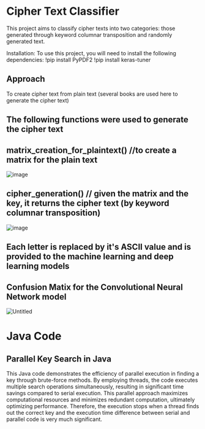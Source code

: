 # Cipher Text Classifier
This project aims to classify cipher texts into two categories: those generated through keyword columnar transposition and randomly generated text.

Installation:
To use this project, you will need to install the following dependencies:
!pip install PyPDF2
!pip install keras-tuner

## Approach

To create cipher text from plain text (several books are used here to generate the cipher text)
## The following functions were used to generate the cipher text
## matrix_creation_for_plaintext() //to create a matrix for the plain text
![image](https://github.com/hendraraman/Cryptography_and_Machine_Learning/assets/90880440/53085b9c-cbde-4af6-a673-71fd76ede007)


## cipher_generation() // given the matrix and the key, it returns the cipher text (by keyword columnar transposition)
![image](https://github.com/hendraraman/Cryptography_and_Machine_Learning/assets/90880440/6c754a24-6cb6-4f2c-b5c7-0325710bc493)



## Each letter is replaced by it's ASCII value and is provided to the machine learning and deep learning models


## Confusion Matix for the Convolutional Neural Network model
![Untitled](https://github.com/hendraraman/Cryptography_and_Machine_Learning/assets/90880440/5b896377-0510-4d2d-923f-3b32f1fa4f14)




# Java Code
## Parallel Key Search in Java

This Java code demonstrates the efficiency of parallel execution in finding a key through brute-force methods. 
By employing threads, the code executes multiple search operations simultaneously, resulting in significant time savings compared to serial execution.
This parallel approach maximizes computational resources and minimizes redundant computation, ultimately optimizing performance.
Therefore, the execution stops when a thread finds out the correct key and the execution time difference between serial and parallel code is very much significant.



